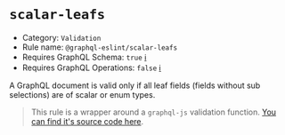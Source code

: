 # `scalar-leafs`

- Category: `Validation`
- Rule name: `@graphql-eslint/scalar-leafs`
- Requires GraphQL Schema: `true` [ℹ️](../../README.md#extended-linting-rules-with-graphql-schema)
- Requires GraphQL Operations: `false` [ℹ️](../../README.md#extended-linting-rules-with-siblings-operations)

A GraphQL document is valid only if all leaf fields (fields without sub selections) are of scalar or enum types.

> This rule is a wrapper around a `graphql-js` validation function. [You can find it's source code here](https://github.com/graphql/graphql-js/blob/master/src/validation/rules/ScalarLeafsRule.js).